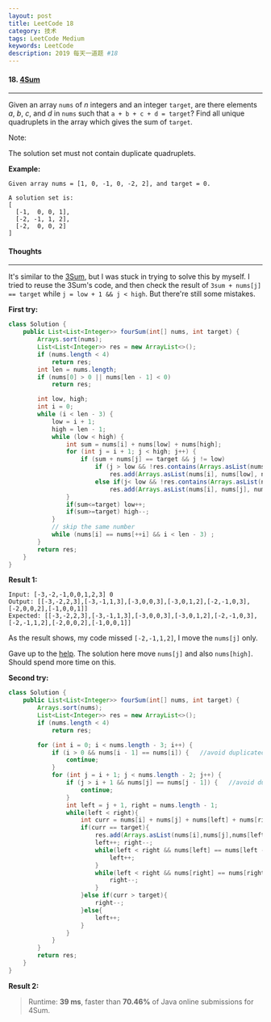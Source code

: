 ```yaml
---
layout: post
title: LeetCode 18
category: 技术
tags: LeetCode Medium
keywords: LeetCode
description: 2019 每天一道题 #18
---
```


#### 18. [4Sum](https://leetcode.com/problems/4sum/)
---
Given an array `nums` of *n* integers and an integer `target`, are there elements *a*, *b*, *c*, and *d* in `nums` such that `a + b + c + d = target`? Find all unique quadruplets in the array which gives the sum of `target`.

Note:

The solution set must not contain duplicate quadruplets.

**Example:**
```
Given array nums = [1, 0, -1, 0, -2, 2], and target = 0.

A solution set is:
[
  [-1,  0, 0, 1],
  [-2, -1, 1, 2],
  [-2,  0, 0, 2]
]
```

#### Thoughts
---
It's similar to the [3Sum](https://leetcode.com/problems/3sum/), but I was stuck in trying to solve this by myself. I tried to reuse the 3Sum's code, and then check the result of `3sum + nums[j] == target` while `j = low + 1 && j < high`.
 But there're still some mistakes.

**First try:**
```Java
class Solution {
    public List<List<Integer>> fourSum(int[] nums, int target) {
        Arrays.sort(nums);
        List<List<Integer>> res = new ArrayList<>();
        if (nums.length < 4)
            return res;
        int len = nums.length;
        if (nums[0] > 0 || nums[len - 1] < 0)
            return res;

        int low, high;
        int i = 0;
        while (i < len - 3) {
            low = i + 1;
            high = len - 1;
            while (low < high) {
                int sum = nums[i] + nums[low] + nums[high];
                for (int j = i + 1; j < high; j++) {
                    if (sum + nums[j] == target && j != low)
                        if (j > low && !res.contains(Arrays.asList(nums[i], nums[low], nums[j], nums[high])))
                            res.add(Arrays.asList(nums[i], nums[low], nums[j], nums[high]));
                        else if(j< low && !res.contains(Arrays.asList(nums[i], nums[j], nums[low], nums[high])))
                            res.add(Arrays.asList(nums[i], nums[j], nums[low], nums[high]));
                }
                if(sum<=target) low++;
                if(sum>=target) high--;
            }
            // skip the same number
            while (nums[i] == nums[++i] && i < len - 3) ;
        }
        return res;
    }
}
```
**Result 1:**
```
Input: [-3,-2,-1,0,0,1,2,3] 0
Output: [[-3,-2,2,3],[-3,-1,1,3],[-3,0,0,3],[-3,0,1,2],[-2,-1,0,3],[-2,0,0,2],[-1,0,0,1]]
Expected: [[-3,-2,2,3],[-3,-1,1,3],[-3,0,0,3],[-3,0,1,2],[-2,-1,0,3],[-2,-1,1,2],[-2,0,0,2],[-1,0,0,1]]
```
As the result shows, my code missed `[-2,-1,1,2]`, I move the `nums[j]` only.

Gave up to the [help](https://leetcode.com/problems/4sum/discuss/8609). The solution here move `nums[j]` and also `nums[high]`. Should spend more time on this.

**Second try:**
```Java
class Solution {
    public List<List<Integer>> fourSum(int[] nums, int target) {
        Arrays.sort(nums);
        List<List<Integer>> res = new ArrayList<>();
        if (nums.length < 4)
            return res;

        for (int i = 0; i < nums.length - 3; i++) {
            if (i > 0 && nums[i - 1] == nums[i]) {   //avoid duplicated
                continue;
            }
            for (int j = i + 1; j < nums.length - 2; j++) {
                if (j > i + 1 && nums[j] == nums[j - 1]) {   //avoid duplicated
                    continue;
                }
                int left = j + 1, right = nums.length - 1;
                while(left < right){
                    int curr = nums[i] + nums[j] + nums[left] + nums[right];
                    if(curr == target){
                        res.add(Arrays.asList(nums[i],nums[j],nums[left],nums[right]));
                        left++; right--;
                        while(left < right && nums[left] == nums[left - 1]){
                            left++;
                        }
                        while(left < right && nums[right] == nums[right + 1]){
                            right--;
                        }
                    }else if(curr > target){
                        right--;
                    }else{
                        left++;
                    }
                }
            }
        }
        return res;
    }
}
```
**Result 2:**
> Runtime: **39 ms**, faster than **70.46%** of Java online submissions for 4Sum.
